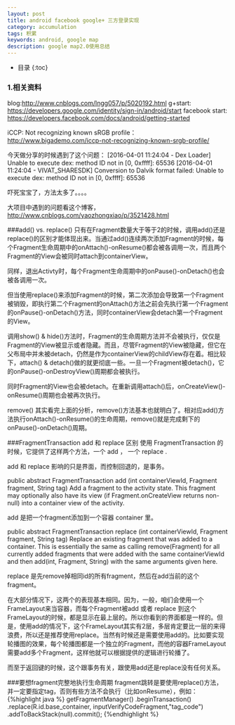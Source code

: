 ```yaml
---
layout: post
title: android facebook google+ 三方登录实现
category: accumulation
tags: 积累
keywords: android, google map
description: google map2.0使用总结
---
```


* 目录
{:toc}

### 1.相关资料
blog:http://www.cnblogs.com/lngg057/p/5020192.html
g+start: https://developers.google.com/identity/sign-in/android/start
facebook start: https://developers.facebook.com/docs/android/getting-started

iCCP: Not recognizing known sRGB profile： http://www.bigademo.com/iccp-not-recognizing-known-srgb-profile/


今天做分享的时候遇到了这个问题：
[2016-04-01 11:24:04 - Dex Loader] Unable to execute dex: method ID not in [0, 0xffff]: 65536
[2016-04-01 11:24:04 - VIVAT_SHARESDK] Conversion to Dalvik format failed: Unable to execute dex: method ID not in [0, 0xffff]: 65536

吓死宝宝了，方法太多了。。。。

大项目中遇到的问题看这个博客，http://www.cnblogs.com/yaozhongxiao/p/3521428.html


###add() vs. replace()
只有在Fragment数量大于等于2的时候，调用add()还是replace()的区别才能体现出来。当通过add()连续两次添加Fragment的时候，每个Fragment生命周期中的onAttach()-onResume()都会被各调用一次，而且两个Fragment的View会被同时attach到containerView。

同样，退出Activty时，每个Fragment生命周期中的onPause()-onDetach()也会被各调用一次。

但当使用replace()来添加Fragment的时候，第二次添加会导致第一个Fragment被销毁，即执行第二个Fragment的onAttach()方法之前会先执行第一个Fragment的onPause()-onDetach()方法，同时containerView会detach第一个Fragment的View。

调用show() & hide()方法时，Fragment的生命周期方法并不会被执行，仅仅是Fragment的View被显示或者​隐藏。而且，尽管Fragment的View被隐藏，但它在父布局中并未被detach，仍然是作为containerView的childView存在着。相比较下，attach() & detach()做的就更彻底一些。一旦一个Fragment被detach()，它的onPause()-onDestroyView()周期都会被执行。

同时Fragment的View也会被detach。在重新调用attach()后，onCreateView()-onResume()周期也会被再次执行。

remove()
其实看完上面的分析，remove()方法基本也就明白了。相对应add()方法执行onAttach()-onResume()的生命周期，remove()就是完成剩下的onPause()-onDetach()周期。


###FragmentTransaction add 和 replace 区别
使用 FragmentTransaction 的时候，它提供了这样两个方法，一个 add ， 一个 replace .

add 和 replace 影响的只是界面，而控制回退的，是事务。

public abstract FragmentTransaction add (int containerViewId, Fragment fragment, String tag)
Add a fragment to the activity state. This fragment may optionally also have its view (if Fragment.onCreateView returns non-null) into a container view of the activity.

add 是把一个fragment添加到一个容器 container 里。

public abstract FragmentTransaction replace (int containerViewId, Fragment fragment, String tag)
Replace an existing fragment that was added to a container. This is essentially the same as calling remove(Fragment) for all currently added fragments that were added with the same containerViewId and then add(int, Fragment, String) with the same arguments given here.

replace 是先remove掉相同id的所有fragment，然后在add当前的这个fragment。

在大部分情况下，这两个的表现基本相同。因为，一般，咱们会使用一个FrameLayout来当容器，而每个Fragment被add 或者 replace 到这个FrameLayout的时候，都是显示在最上层的。所以你看到的界面都是一样的。但是，使用add的情况下，这个FrameLayout其实有2层，多层肯定要比一层的来得浪费，所以还是推荐使用replace。当然有时候还是需要使用add的。比如要实现轮播图的效果，每个轮播图都是一个独立的Fragment，而他的容器FrameLayout需要add多个Fragment，这样他就可以根据提供的逻辑进行轮播了。

而至于返回键的时候，这个跟事务有关，跟使用add还是replace没有任何关系。

###要想fragment完整地执行生命周期
fragment跳转是要使用replace()方法，并一定要指定tag，否则有些方法不会执行（比如onResume），例如：
{%highlight java %}
getFragmentManager()
 	.beginTransaction()
    .replace(R.id.base_container,
    	 inputVerifyCodeFragment,"tag_code")
    .addToBackStack(null).commit();
{%endhighlight %}
